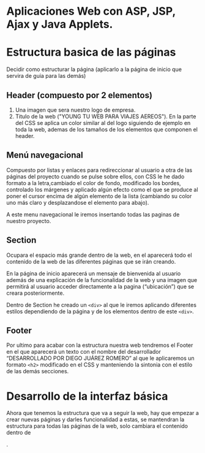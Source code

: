 Aplicaciones Web con ASP, JSP, Ajax y Java Applets.
===
# **Estructura basica de las páginas**
Decidir como estructurar la página (aplicarlo a la página de inicio que servira de guia para las demás)

## Header (compuesto por 2 elementos)
  1. Una imagen que sera nuestro logo de empresa.
  2. Titulo de la web ("YOUNG TU WEB PARA VIAJES AEREOS").
En la parte del CSS se aplica un color similar al del logo siguiendo de ejemplo en toda la web, ademas de los tamaños de los elementos que componen el header.

## Menú navegacional
Compuesto por listas y enlaces para redireccionar al usuario a otra  de las páginas del proyecto cuando 
se pulse sobre ellos, con CSS le he dado formato a la letra,cambiado el color de fondo, modificado los bordes, controlado los márgenes y aplicado algún efecto como el que se produce al poner el cursor encima de algún elemento de la lista (cambiando su color uno más claro y desplazandose el elemento para abajo).

A este menu navegacional le iremos insertando todas las paginas de nuestro proyecto.

## Section

Ocupara el espacio más grande dentro de la web, en el aparecerá todo el contenido de la web de las diferentes páginas que se irán creando.

En la página de inicio aparecerá un mensaje de bienvenida al usuario además de una explicación de la funcionalidad de la web 
y una imagen que permitirá al usuario acceder directamente a la pagina (“ubicación”) que se creara posteriormente.

Dentro de Section he creado un `<div>` al que le iremos aplicando diferentes estilos dependiendo de la página y
de los elementos dentro de este `<div>`.
  
## Footer 
  
Por ultimo para acabar con la estructura nuestra web tendremos el Footer en el que aparecerá un texto con el nombre del desarrollador “DESARROLLADO POR DIEGO JUÁREZ ROMERO” al que le aplicaremos un formato `<h2>` modificado en el CSS y manteniendo la sintonia con el estilo de las demás secciones.

# **Desarrollo de la interfaz básica**

Ahora que tenemos la estructura que va a seguir la web, hay que empezar a crear nuevas páginas y darles funcionalidad a estas, se mantendran la estructura para todas las páginas de la web, solo cambiara el contenido dentro de <Section>.

